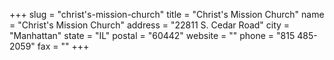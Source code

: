 +++
slug = "christ's-mission-church"
title = "Christ's Mission Church"
name = "Christ's Mission Church"
address = "22811 S. Cedar Road"
city = "Manhattan"
state = "IL"
postal = "60442"
website = ""
phone = "815 485-2059"
fax = ""
+++
